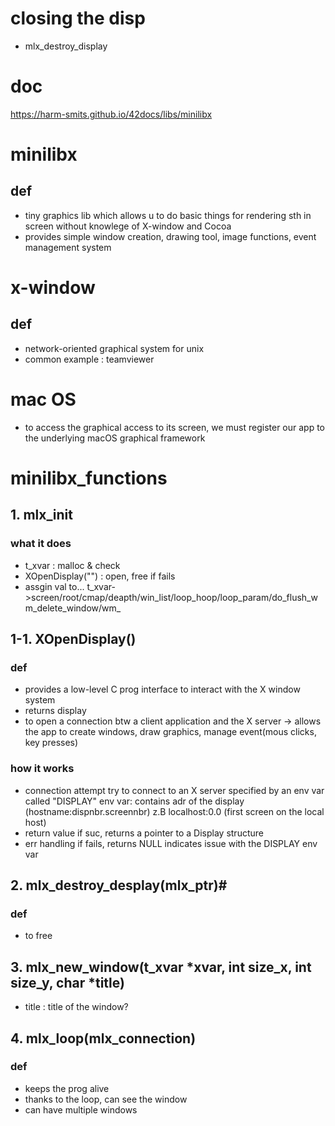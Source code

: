 # closing the disp

- mlx_destroy_display

# doc
https://harm-smits.github.io/42docs/libs/minilibx

# minilibx
## def
- tiny graphics lib which allows u to do basic things for rendering sth in screen without knowlege of X-window and Cocoa
- provides simple window creation, drawing tool, image functions, event management system

# x-window
## def
- network-oriented graphical system for unix
- common example : teamviewer

# mac OS
- to access the graphical access to its screen, we must register our app to the underlying macOS graphical framework

# minilibx_functions
## 1. mlx_init
### what it does
- t_xvar : malloc & check
- XOpenDisplay("") : open, free if fails
- assgin val to...
	t_xvar->screen/root/cmap/deapth/win_list/loop_hoop/loop_param/do_flush_wm_delete_window/wm_

## 1-1. XOpenDisplay()
### def
- provides a low-level C prog interface to interact with the X window system
- returns display
- to open a connection btw a client application and the X server
-> allows the app to create windows, draw graphics, manage event(mous clicks, key presses)
### how it works
- connection attempt
	try to connect to an X server specified by an env var called "DISPLAY"
	env var: contains adr of the display (hostname:dispnbr.screennbr)
	z.B localhost:0.0 (first screen on the local host)
- return value
	if suc, returns a pointer to a Display structure
- err handling
	if fails, returns NULL
	indicates issue with the DISPLAY env var

## 2. mlx_destroy_desplay(mlx_ptr)#
### def
- to free


## 3. mlx_new_window(t_xvar *xvar, int size_x, int size_y, char *title)
- title : title of the window?

## 4. mlx_loop(mlx_connection)
### def
- keeps the prog alive
- thanks to the loop, can see the window
- can have multiple windows
